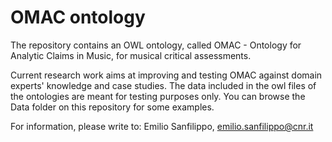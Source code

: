 # OMAC ontology
The repository contains an OWL ontology, called OMAC - Ontology for Analytic Claims in Music, for musical critical assessments.

Current research work aims at improving and testing OMAC against domain experts' knowledge and case studies. The data included in the owl files of the ontologies are meant for testing purposes only. You can browse the Data folder on this repository for some examples.

For information, please write to:
Emilio Sanfilippo, emilio.sanfilippo@cnr.it
